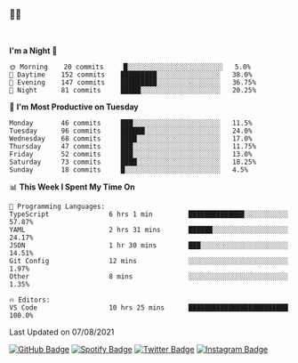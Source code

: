 ### 🤙🍺

<!-- <a href="https://github-readme-stats.vercel.app/api?username=hzak2xx&count_private=true&show_icons=true&theme=dracula">
  <img align="center" src="https://github-readme-stats.vercel.app/api?username=hzak2xx&count_private=true&show_icons=true&theme=dracula" />
</a>
</br> -->
</br>

<!--START_SECTION:waka-->
**I'm a Night 🦉** 

```text
🌞 Morning    20 commits     █░░░░░░░░░░░░░░░░░░░░░░░░   5.0% 
🌆 Daytime    152 commits    █████████░░░░░░░░░░░░░░░░   38.0% 
🌃 Evening    147 commits    █████████░░░░░░░░░░░░░░░░   36.75% 
🌙 Night      81 commits     █████░░░░░░░░░░░░░░░░░░░░   20.25%

```
📅 **I'm Most Productive on Tuesday** 

```text
Monday       46 commits     ███░░░░░░░░░░░░░░░░░░░░░░   11.5% 
Tuesday      96 commits     ██████░░░░░░░░░░░░░░░░░░░   24.0% 
Wednesday    68 commits     ████░░░░░░░░░░░░░░░░░░░░░   17.0% 
Thursday     47 commits     ███░░░░░░░░░░░░░░░░░░░░░░   11.75% 
Friday       52 commits     ███░░░░░░░░░░░░░░░░░░░░░░   13.0% 
Saturday     73 commits     ████░░░░░░░░░░░░░░░░░░░░░   18.25% 
Sunday       18 commits     █░░░░░░░░░░░░░░░░░░░░░░░░   4.5%

```


📊 **This Week I Spent My Time On** 

```text
💬 Programming Languages: 
TypeScript               6 hrs 1 min         ██████████████░░░░░░░░░░░   57.87% 
YAML                     2 hrs 31 mins       ██████░░░░░░░░░░░░░░░░░░░   24.17% 
JSON                     1 hr 30 mins        ███░░░░░░░░░░░░░░░░░░░░░░   14.51% 
Git Config               12 mins             ░░░░░░░░░░░░░░░░░░░░░░░░░   1.97% 
Other                    8 mins              ░░░░░░░░░░░░░░░░░░░░░░░░░   1.35%

🔥 Editors: 
VS Code                  10 hrs 25 mins      █████████████████████████   100.0%

```


 Last Updated on 07/08/2021
<!--END_SECTION:waka-->

[![GitHub Badge](https://img.shields.io/badge/GitHub-100000?style=for-the-badge&logo=github&logoColor=white)](https://github.com/hzak2xx)
[![Spotify Badge](https://img.shields.io/badge/Spotify-1ED760?&style=for-the-badge&logo=spotify&logoColor=white)](https://open.spotify.com/user/uf90s6sbbh75a1mt44clkhkvf)
[![Twitter Badge](https://img.shields.io/badge/Twitter-1DA1F2?style=for-the-badge&logo=twitter&logoColor=white)](https://twitter.com/hzak2xx)
[![Instagram Badge](https://img.shields.io/badge/Instagram-E4405F?style=for-the-badge&logo=instagram&logoColor=white)](https://www.instagram.com/hzak2xx/)

